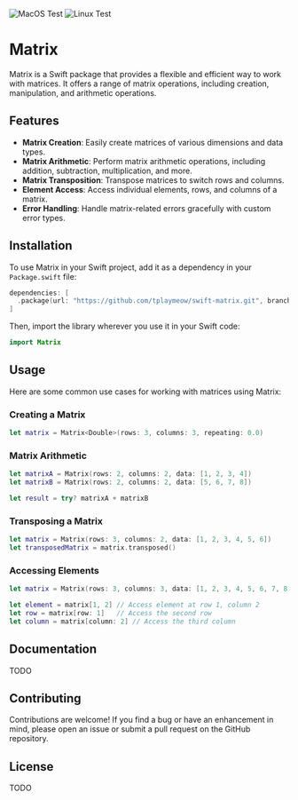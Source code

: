 ![MacOS Test](https://github.com/tplaymeow/swift-matrix/actions/workflows/test-macos.yml/badge.svg)
![Linux Test](https://github.com/tplaymeow/swift-matrix/actions/workflows/test-linux.yml/badge.svg)

# Matrix

Matrix is a Swift package that provides a flexible and efficient way to work with matrices. It offers a range of matrix operations, including creation, manipulation, and arithmetic operations.

## Features

- **Matrix Creation**: Easily create matrices of various dimensions and data types.
- **Matrix Arithmetic**: Perform matrix arithmetic operations, including addition, subtraction, multiplication, and more.
- **Matrix Transposition**: Transpose matrices to switch rows and columns.
- **Element Access**: Access individual elements, rows, and columns of a matrix.
- **Error Handling**: Handle matrix-related errors gracefully with custom error types.

## Installation

To use Matrix in your Swift project, add it as a dependency in your `Package.swift` file:

```swift
dependencies: [
  .package(url: "https://github.com/tplaymeow/swift-matrix.git", branch: "main")
]
```

Then, import the library wherever you use it in your Swift code:

```swift
import Matrix
```

## Usage

Here are some common use cases for working with matrices using Matrix:

### Creating a Matrix
```swift
let matrix = Matrix<Double>(rows: 3, columns: 3, repeating: 0.0)
```

### Matrix Arithmetic
```swift
let matrixA = Matrix(rows: 2, columns: 2, data: [1, 2, 3, 4])
let matrixB = Matrix(rows: 2, columns: 2, data: [5, 6, 7, 8])

let result = try? matrixA + matrixB
```

### Transposing a Matrix
```swift
let matrix = Matrix(rows: 3, columns: 2, data: [1, 2, 3, 4, 5, 6])
let transposedMatrix = matrix.transposed()
```

### Accessing Elements
```swift
let matrix = Matrix(rows: 3, columns: 3, data: [1, 2, 3, 4, 5, 6, 7, 8, 9])

let element = matrix[1, 2] // Access element at row 1, column 2
let row = matrix[row: 1]   // Access the second row
let column = matrix[column: 2] // Access the third column
```

## Documentation

TODO

## Contributing

Contributions are welcome! If you find a bug or have an enhancement in mind, please open an issue or submit a pull request on the GitHub repository.

## License

TODO


